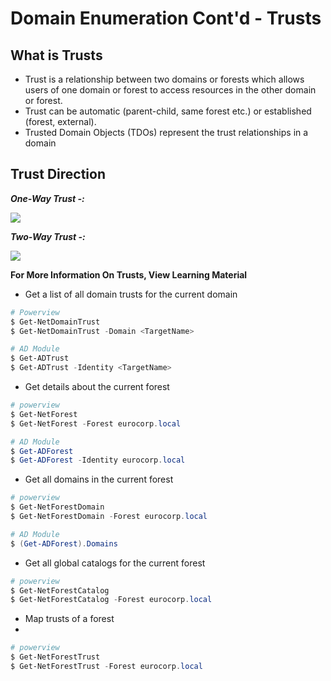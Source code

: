 # **Domain Enumeration Cont'd - Trusts**

## **What is Trusts**

- Trust is a relationship between two domains or forests which allows users of one domain or forest to access resources in the other domain or forest.
- Trust can be automatic (parent-child, same forest etc.) or established (forest, external).
- Trusted Domain Objects (TDOs) represent the trust relationships in a domain

## **Trust Direction**

**_One-Way Trust -:_**

![](https://i.imgur.com/rty5NIl.png)

**_Two-Way Trust -:_**

![](https://i.imgur.com/XJ1nq9T.png)


**For More Information On Trusts, View Learning Material**

- Get a list of all domain trusts for the current domain

```powershell
# Powerview
$ Get-NetDomainTrust
$ Get-NetDomainTrust -Domain <TargetName>

# AD Module
$ Get-ADTrust
$ Get-ADTrust -Identity <TargetName>
```


- Get details about the current forest

```powershell
# powerview
$ Get-NetForest
$ Get-NetForest -Forest eurocorp.local

# AD Module
$ Get-ADForest
$ Get-ADForest -Identity eurocorp.local
```


- Get all domains in the current forest

```powershell
# powerview
$ Get-NetForestDomain
$ Get-NetForestDomain -Forest eurocorp.local

# AD Module
$ (Get-ADForest).Domains
```

- Get all global catalogs for the current forest
```powershell
# powerview
$ Get-NetForestCatalog
$ Get-NetForestCatalog -Forest eurocorp.local
```

- Map trusts of a forest
- 
```powershell
# powerview
$ Get-NetForestTrust
$ Get-NetForestTrust -Forest eurocorp.local
```

